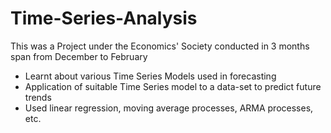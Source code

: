 # Time-Series-Analysis

This was a Project under the Economics' Society conducted in 3 months span from December to February 
- Learnt about various Time Series Models used in forecasting 
- Application of suitable Time Series model to a data-set to predict future trends
- Used linear regression, moving average processes, ARMA processes, etc.
